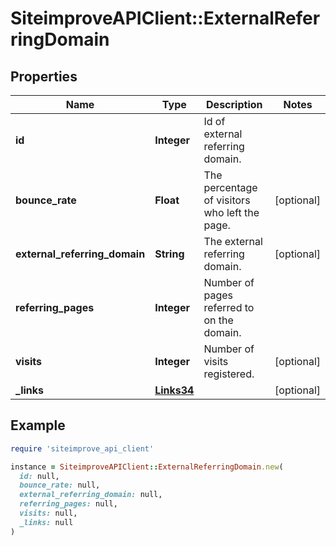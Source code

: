 # SiteimproveAPIClient::ExternalReferringDomain

## Properties

| Name | Type | Description | Notes |
| ---- | ---- | ----------- | ----- |
| **id** | **Integer** | Id of external referring domain. |  |
| **bounce_rate** | **Float** | The percentage of visitors who left the page. | [optional] |
| **external_referring_domain** | **String** | The external referring domain. | [optional] |
| **referring_pages** | **Integer** | Number of pages referred to on the domain. |  |
| **visits** | **Integer** | Number of visits registered. | [optional] |
| **_links** | [**Links34**](Links34.md) |  | [optional] |

## Example

```ruby
require 'siteimprove_api_client'

instance = SiteimproveAPIClient::ExternalReferringDomain.new(
  id: null,
  bounce_rate: null,
  external_referring_domain: null,
  referring_pages: null,
  visits: null,
  _links: null
)
```

